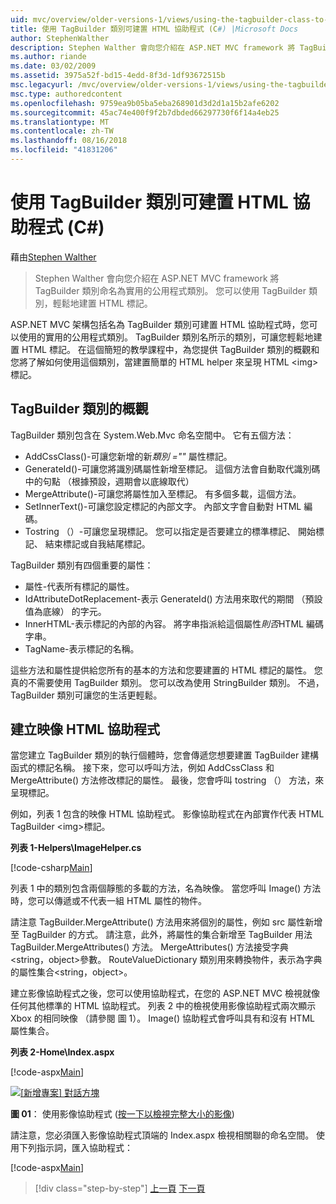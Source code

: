 ```yaml
---
uid: mvc/overview/older-versions-1/views/using-the-tagbuilder-class-to-build-html-helpers-cs
title: 使用 TagBuilder 類別可建置 HTML 協助程式 (C#) |Microsoft Docs
author: StephenWalther
description: Stephen Walther 會向您介紹在 ASP.NET MVC framework 將 TagBuilder 類別命名為實用的公用程式類別。 您可以輕鬆地使用 TagBuilder 類別可...
ms.author: riande
ms.date: 03/02/2009
ms.assetid: 3975a52f-bd15-4edd-8f3d-1df93672515b
msc.legacyurl: /mvc/overview/older-versions-1/views/using-the-tagbuilder-class-to-build-html-helpers-cs
msc.type: authoredcontent
ms.openlocfilehash: 9759ea9b05ba5eba268901d3d2d1a15b2afe6202
ms.sourcegitcommit: 45ac74e400f9f2b7dbded66297730f6f14a4eb25
ms.translationtype: MT
ms.contentlocale: zh-TW
ms.lasthandoff: 08/16/2018
ms.locfileid: "41831206"
---
```

<a name="using-the-tagbuilder-class-to-build-html-helpers-c"></a>使用 TagBuilder 類別可建置 HTML 協助程式 (C#)
====================
藉由[Stephen Walther](https://github.com/StephenWalther)

> Stephen Walther 會向您介紹在 ASP.NET MVC framework 將 TagBuilder 類別命名為實用的公用程式類別。 您可以使用 TagBuilder 類別，輕鬆地建置 HTML 標記。


ASP.NET MVC 架構包括名為 TagBuilder 類別可建置 HTML 協助程式時，您可以使用的實用的公用程式類別。 TagBuilder 類別名所示的類別，可讓您輕鬆地建置 HTML 標記。 在這個簡短的教學課程中，為您提供 TagBuilder 類別的概觀和您將了解如何使用這個類別，當建置簡單的 HTML helper 來呈現 HTML &lt;img&gt;標記。

## <a name="overview-of-the-tagbuilder-class"></a>TagBuilder 類別的概觀

TagBuilder 類別包含在 System.Web.Mvc 命名空間中。 它有五個方法：

- AddCssClass()-可讓您新增的新*類別 =""* 屬性標記。
- GenerateId()-可讓您將識別碼屬性新增至標記。 這個方法會自動取代識別碼中的句點 （根據預設，週期會以底線取代）
- MergeAttribute()-可讓您將屬性加入至標記。 有多個多載，這個方法。
- SetInnerText()-可讓您設定標記的內部文字。 內部文字會自動對 HTML 編碼。
- Tostring （）-可讓您呈現標記。 您可以指定是否要建立的標準標記、 開始標記、 結束標記或自我結尾標記。
  

TagBuilder 類別有四個重要的屬性：

- 屬性-代表所有標記的屬性。
- IdAttributeDotReplacement-表示 GenerateId() 方法用來取代的期間 （預設值為底線） 的字元。
- InnerHTML-表示標記的內部的內容。 將字串指派給這個屬性*則否*HTML 編碼字串。
- TagName-表示標記的名稱。

這些方法和屬性提供給您所有的基本的方法和您要建置的 HTML 標記的屬性。 您真的不需要使用 TagBuilder 類別。 您可以改為使用 StringBuilder 類別。 不過，TagBuilder 類別可讓您的生活更輕鬆。

## <a name="creating-an-image-html-helper"></a>建立映像 HTML 協助程式

當您建立 TagBuilder 類別的執行個體時，您會傳遞您想要建置 TagBuilder 建構函式的標記名稱。 接下來，您可以呼叫方法，例如 AddCssClass 和 MergeAttribute() 方法修改標記的屬性。 最後，您會呼叫 tostring （） 方法，來呈現標記。

例如，列表 1 包含的映像 HTML 協助程式。 影像協助程式在內部實作代表 HTML TagBuilder &lt;img&gt;標記。

**列表 1-Helpers\ImageHelper.cs**

[!code-csharp[Main](using-the-tagbuilder-class-to-build-html-helpers-cs/samples/sample1.cs)]

列表 1 中的類別包含兩個靜態的多載的方法，名為映像。 當您呼叫 Image() 方法時，您可以傳遞或不代表一組 HTML 屬性的物件。

請注意 TagBuilder.MergeAttribute() 方法用來將個別的屬性，例如 src 屬性新增至 TagBuilder 的方式。 請注意，此外，將屬性的集合新增至 TagBuilder 用法 TagBuilder.MergeAttributes() 方法。 MergeAttributes() 方法接受字典&lt;string，object&gt;參數。 RouteValueDictionary 類別用來轉換物件，表示為字典的屬性集合&lt;string，object&gt;。

建立影像協助程式之後，您可以使用協助程式，在您的 ASP.NET MVC 檢視就像任何其他標準的 HTML 協助程式。 列表 2 中的檢視使用影像協助程式兩次顯示 Xbox 的相同映像 （請參閱 圖 1）。 Image() 協助程式會呼叫具有和沒有 HTML 屬性集合。

**列表 2-Home\Index.aspx**

[!code-aspx[Main](using-the-tagbuilder-class-to-build-html-helpers-cs/samples/sample2.aspx)]


[![[新增專案] 對話方塊](using-the-tagbuilder-class-to-build-html-helpers-cs/_static/image1.jpg)](using-the-tagbuilder-class-to-build-html-helpers-cs/_static/image1.png)

**圖 01**： 使用影像協助程式 ([按一下以檢視完整大小的影像](using-the-tagbuilder-class-to-build-html-helpers-cs/_static/image2.png))


請注意，您必須匯入影像協助程式頂端的 Index.aspx 檢視相關聯的命名空間。 使用下列指示詞，匯入協助程式：

[!code-aspx[Main](using-the-tagbuilder-class-to-build-html-helpers-cs/samples/sample3.aspx)]

> [!div class="step-by-step"]
> [上一頁](creating-custom-html-helpers-cs.md)
> [下一頁](creating-page-layouts-with-view-master-pages-cs.md)
